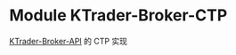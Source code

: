 # Module KTrader-Broker-CTP

[KTrader-Broker-API](https://github.com/ktrader-tech/ktrader-broker-api) 的 CTP 实现
